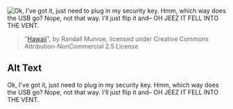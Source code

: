 ![Ok, I've got it, just need to plug in my security key. Hmm, which way does the USB go? Nope, not that way. I'll just flip it and– OH JEEZ IT FELL INTO THE VENT.](https://imgs.xkcd.com/comics/hawaii.png)
> "[Hawaii](https://xkcd.com/1946/)", by Randall Munroe, licensed under Creative Commons Attribution-NonCommercial 2.5 License

## Alt Text
Ok, I've got it, just need to plug in my security key. Hmm, which way does the USB go? Nope, not that way. I'll just flip it and– OH JEEZ IT FELL INTO THE VENT.
